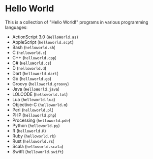 # Hello World

This is a collection of "Hello World!" programs in various programming languages:

- ActionScript 3.0 (`HelloWorld.as`)
- AppleScript (`helloworld.scpt`)
- Bash (`helloworld.sh`)
- C (`helloworld.c`)
- C++ (`helloworld.cpp`)
- C# (`HelloWorld.cs`)
- D (`helloworld.d`)
- Dart (`helloworld.dart`)
- Go (`helloworld.go`)
- Groovy (`helloworld.groovy`)
- Java (`HelloWorld.java`)
- LOLCODE (`helloworld.lol`)
- Lua (`helloworld.lua`)
- Objective-C (`helloworld.m`)
- Perl (`helloworld.pl`)
- PHP (`helloworld.php`)
- Processing (`helloworld.pde`)
- Python (`helloworld.py`)
- R (`helloworld.R`)
- Ruby (`helloworld.rb`)
- Rust (`helloworld.rs`)
- Scala (`helloworld.scala`)
- Switft (`helloworld.swift`)
